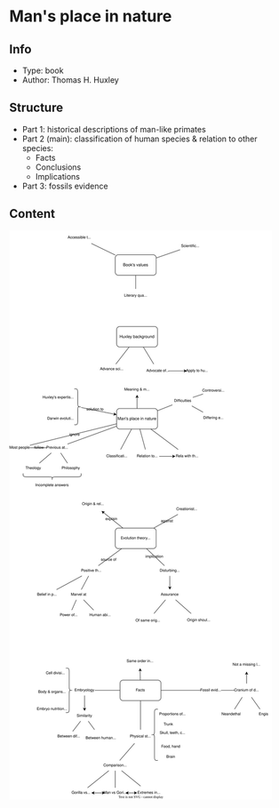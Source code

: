 # Man's place in nature

## Info
- Type: book
- Author: Thomas H. Huxley

## Structure
- Part 1: historical descriptions of man-like primates
- Part 2 (main): classification of human species & relation to other species:
  - Facts
  - Conclusions
  - Implications
- Part 3: fossils evidence

## Content
<img src="./resources/mans-place-in-nature.drawio.svg">